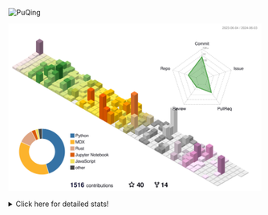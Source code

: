 ![PuQing](https://user-images.githubusercontent.com/27223114/171565019-9a56fae6-b08b-421f-99db-7e830da42371.png)

![](./profile-3d-contrib/profile-season-animate.svg)

<details>
<summary>Click here for detailed stats!</summary>

<!--START_SECTION:waka-->
![Lines of code](https://img.shields.io/badge/From%20Hello%20World%20I%27ve%20Written-1.4%20million%20lines%20of%20code-blue)

**🐱 My GitHub Data** 

> 📦 388.5 kB Used in GitHub's Storage 
 > 
> 🚫 Not Opted to Hire
 > 
> 📜 47 Public Repositories 
 > 
> 🔑 29 Private Repositories 
 > 
**I'm an Early 🐤** 

```text
🌞 Morning                631 commits         ██░░░░░░░░░░░░░░░░░░░░░░░   08.17 % 
🌆 Daytime                3610 commits        ████████████░░░░░░░░░░░░░   46.76 % 
🌃 Evening                1555 commits        █████░░░░░░░░░░░░░░░░░░░░   20.14 % 
🌙 Night                  1925 commits        ██████░░░░░░░░░░░░░░░░░░░   24.93 % 
```


📊 **This Week I Spent My Time On** 

```text
💬 Programming Languages: 
Browsing                 5 hrs 12 mins       ██████░░░░░░░░░░░░░░░░░░░   24.40 % 
Python                   3 hrs 44 mins       ████░░░░░░░░░░░░░░░░░░░░░   17.54 % 
Reading Paper            3 hrs 14 mins       ████░░░░░░░░░░░░░░░░░░░░░   15.16 % 
Searching                1 hr 48 mins        ██░░░░░░░░░░░░░░░░░░░░░░░   08.48 % 
GitHubing                1 hr 40 mins        ██░░░░░░░░░░░░░░░░░░░░░░░   07.81 % 

🔥 Editors: 
Chrome                   13 hrs 10 mins      ███████████████░░░░░░░░░░   61.70 % 
VS Code                  6 hrs 45 mins       ████████░░░░░░░░░░░░░░░░░   31.60 % 
fish                     1 hr 25 mins        ██░░░░░░░░░░░░░░░░░░░░░░░   06.70 % 

💻 Operating System: 
Mac                      14 hrs 36 mins      █████████████████░░░░░░░░   68.40 % 
WSL                      6 hrs 25 mins       ████████░░░░░░░░░░░░░░░░░   30.10 % 
Windows                  12 mins             ░░░░░░░░░░░░░░░░░░░░░░░░░   00.99 % 
Linux                    6 mins              ░░░░░░░░░░░░░░░░░░░░░░░░░   00.52 % 
```


<!--END_SECTION:waka-->
</details>
